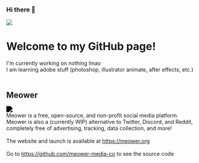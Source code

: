 ### Hi there 👋

<!--
**zedthehedgehog/zedthehedgehog** is a ✨ _special_ ✨ repository because its `README.md` (this file) appears on your GitHub profile.

Here are some ideas to get you started:

- 🔭 I’m currently working on ...
- 🌱 I’m currently learning ...
- 👯 I’m looking to collaborate on ...
- 🤔 I’m looking for help with ...
- 💬 Ask me about ...
- 📫 How to reach me: ...
- 😄 Pronouns: ...
- ⚡ Fun fact: ...
-->

<img src="https://www.zed2345.com/images/svg/costume55.svg">
<br>
<h1>Welcome to my GitHub page!</h1>

I'm currently working on nothing lmao<br>
I am learning adobe stuff (photoshop, illustrator animate, after effects, etc.)<br>
<br><h2>Meower<br></h2><img style="filter: brightness(0);" src="https://camo.githubusercontent.com/d994e4dccc2e603be23b9689b45428463aa171903ee60acb81c75bc83c4a4214/68747470733a2f2f6d656f7765722e6f72672f6173736574732f6c6f676f2e737667"><br>Meower is a free, open-source, and non-profit social media platform. Meower is also a (currently WIP) alternative to Twitter, Discord, and Reddit, completely free of advertising, tracking, data collection, and more! <br><br>The website and launch is available at https://meower.org<br><br>Go to https://github.com/meower-media-co to see the source code
